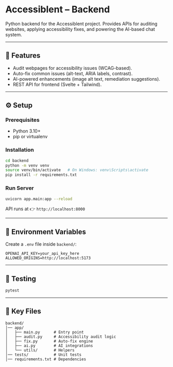 # Accessiblent – Backend

Python backend for the Accessiblent project. Provides APIs for auditing websites, applying accessibility fixes, and powering the AI-based chat system.

---

## 🚀 Features

* Audit webpages for accessibility issues (WCAG-based).
* Auto-fix common issues (alt-text, ARIA labels, contrast).
* AI-powered enhancements (image alt text, remediation suggestions).
* REST API for frontend (Svelte + Tailwind).

---

## ⚙️ Setup

### Prerequisites

* Python 3.10+
* pip or virtualenv

### Installation

```bash
cd backend
python -m venv venv
source venv/bin/activate   # On Windows: venv\Scripts\activate
pip install -r requirements.txt
```

### Run Server

```bash
uvicorn app.main:app --reload
```

API runs at 👉 `http://localhost:8000`

---

## 🔑 Environment Variables

Create a `.env` file inside `backend/`:

```
OPENAI_API_KEY=your_api_key_here
ALLOWED_ORIGINS=http://localhost:5173
```

---

## 🧪 Testing

```bash
pytest
```

---

## 📂 Key Files

```
backend/
│── app/
│   ├── main.py      # Entry point
│   ├── audit.py     # Accessibility audit logic
│   ├── fix.py       # Auto-fix engine
│   ├── ai.py        # AI integrations
│   └── utils/       # Helpers
│── tests/           # Unit tests
│── requirements.txt # Dependencies
```
